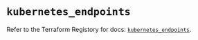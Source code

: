 # `kubernetes_endpoints`

Refer to the Terraform Registory for docs: [`kubernetes_endpoints`](https://registry.terraform.io/providers/hashicorp/kubernetes/2.22.0/docs/resources/endpoints).
